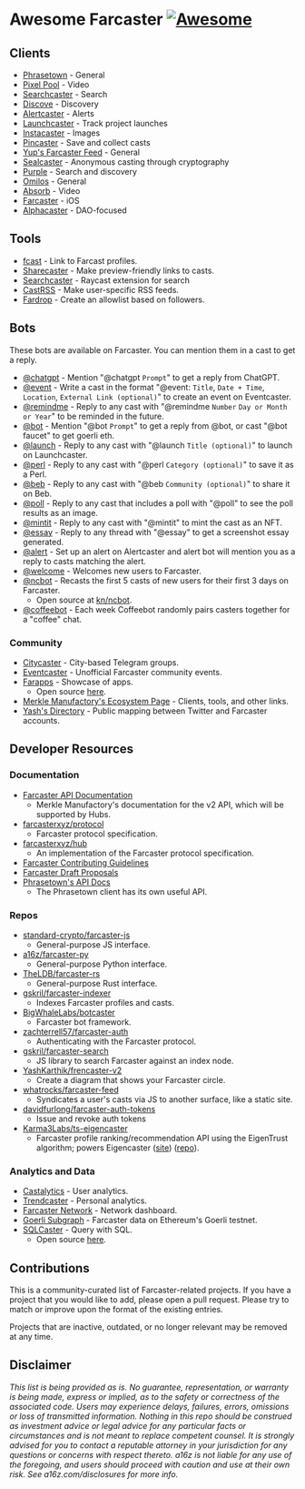 # Awesome Farcaster [![Awesome](https://awesome.re/badge.svg)](https://awesome.re)

## Clients

- [Phrasetown](https://phrasetown.com/) - General
- [Pixel Pool](https://www.pixelpool.xyz) - Video
- [Searchcaster](https://searchcaster.xyz/) - Search
- [Discove](https://discove.xyz) - Discovery
- [Alertcaster](https://alertcaster.xyz) - Alerts
- [Launchcaster](https://launchcaster.xyz) - Track project launches
- [Instacaster](https://instacaster.xyz) - Images
- [Pincaster](https://pincaster.xyz) - Save and collect casts
- [Yup's Farcaster Feed](https://app.yup.io/feed/farcaster) - General
- [Sealcaster](https://sealcaster.xyz) - Anonymous casting through cryptography
- [Purple](https://getpurple.xyz) - Search and discovery
- [Omilos](https://omilos.xyz) - General
- [Absorb](https://www.getabsorb.com) - Video
- [Farcaster](https://apps.apple.com/us/app/farcaster/id1600555445) - iOS
- [Alphacaster](https://alphacaster.xyz) - DAO-focused

## Tools

- [fcast](https://fcast.me) - Link to Farcast profiles.
- [Sharecaster](https://sharecaster.xyz/) - Make preview-friendly links to casts.
- [Searchcaster](https://raycast.com/gregskril/searchcaster) - Raycast extension for search
- [CastRSS](https://castrss.xyz) - Make user-specific RSS feeds.
- [Fardrop](https://fardrop.xyz) - Create an allowlist based on followers.

## Bots

These bots are available on Farcaster. You can mention them in a cast to get a reply.

- [@chatgpt](https://fcast.me/chatgpt) - Mention "@chatgpt `Prompt`" to get a reply from ChatGPT.
- [@event](https://fcast.me/event) - Write a cast in the format "@event: `Title`, `Date + Time`, `Location`, `External Link (optional)`" to create an event on Eventcaster.
- [@remindme](https://fcast.me/remindme) - Reply to any cast with "@remindme `Number` `Day or Month or Year`" to be reminded in the future.
- [@bot](https://fcast.me/bot) - Mention "@bot `Prompt`" to get a reply from @bot, or cast "@bot faucet" to get goerli eth.
- [@launch](https://fcast.me/launch) - Reply to any cast with "@launch `Title (optional)`" to launch on Launchcaster.
- [@perl](https://fcast.me/perl) - Reply to any cast with "@perl `Category (optional)`" to save it as a Perl.
- [@beb](https://fcast.me/beb) - Reply to any cast with "@beb `Community (optional)`" to share it on Beb.
- [@poll](https://fcast.me/poll) - Reply to any cast that includes a poll with "@poll" to see the poll results as an image.
- [@mintit](https://fcast.me/mintit) - Reply to any cast with "@mintit" to mint the cast as an NFT.
- [@essay](https://fcast.me/essay) - Reply to any thread with "@essay" to get a screenshot essay generated.
- [@alert](https://fcast.me/alert) - Set up an alert on Alertcaster and alert bot will mention you as a reply to casts matching the alert.
- [@welcome](https://fcast.me/welcome) - Welcomes new users to Farcaster.
- [@ncbot](https://fcast.me/ncbot) - Recasts the first 5 casts of new users for their first 3 days on Farcaster.
  - Open source at [kn/ncbot](https://github.com/kn/ncbot).
- [@coffeebot](https://fcast.me/coffeebot) - Each week Coffeebot randomly pairs casters together for a "coffee" chat.

### Community

- [Citycaster](https://citycaster.xyz) - City-based Telegram groups.
- [Eventcaster](https://eventcaster.xyz) - Unofficial Farcaster community events.
- [Farapps](https://farapps.farcase.xyz) - Showcase of apps.
  - Open source [here](https://github.com/farcase/farapps).
- [Merkle Manufactory's Ecosystem Page](https://www.farcaster.xyz/ecosystem) - Clients, tools, and other links.
- [Yash's Directory](https://directory.yashkarthik.xyz/) - Public mapping between Twitter and Farcaster accounts.

## Developer Resources

### Documentation

- [Farcaster API Documentation](https://api.farcaster.xyz/docs)
  - Merkle Manufactory's documentation for the v2 API, which will be supported by Hubs.
- [farcasterxyz/protocol](https://github.com/farcasterxyz/protocol)
  - Farcaster protocol specification.
- [farcasterxyz/hub](https://github.com/farcasterxyz/hub)
  - An implementation of the Farcaster protocol specification.
- [Farcaster Contributing Guidelines](https://github.com/farcasterxyz/hub/blob/main/CONTRIBUTING.md)
- [Farcaster Draft Proposals](https://hackmd.io/@farcasterxyz)
- [Phrasetown's API Docs](https://productive-feet-714.notion.site/Phrasetown-API-Docs-80d46ed343c6453382e46fb58214263a)
  - The Phrasetown client has its own useful API.

### Repos

- [standard-crypto/farcaster-js](https://github.com/standard-crypto/farcaster-js)
  - General-purpose JS interface.
- [a16z/farcaster-py](https://github.com/a16z/farcaster-py)
  - General-purpose Python interface.
- [TheLDB/farcaster-rs](https://github.com/TheLDB/farcaster-rs)
  - General-purpose Rust interface.
- [gskril/farcaster-indexer](https://github.com/gskril/farcaster-indexer)
  - Indexes Farcaster profiles and casts.
- [BigWhaleLabs/botcaster](https://github.com/BigWhaleLabs/botcaster/)
  - Farcaster bot framework.
- [zachterrell57/farcaster-auth](https://github.com/zachterrell57/farcaster-auth)
  - Authenticating with the Farcaster protocol.
- [gskril/farcaster-search](https://github.com/gskril/farcaster-search)
  - JS library to search Farcaster against an index node.
- [YashKarthik/frencaster-v2](https://github.com/YashKarthik/frencaster-v2)
  - Create a diagram that shows your Farcaster circle.
- [whatrocks/farcaster-feed](https://github.com/whatrocks/farcaster-feed)
  - Syndicates a user's casts via JS to another surface, like a static site.
- [davidfurlong/farcaster-auth-tokens](https://github.com/davidfurlong/farcaster-auth-tokens)
  - Issue and revoke auth tokens
- [Karma3Labs/ts-eigencaster](https://github.com/Karma3Labs/ts-eigencaster)
  - Farcaster profile ranking/recommendation API using the EigenTrust algorithm; powers Eigencaster ([site](https://eigencaster.k3l.io/)) ([repo](https://github.com/Karma3Labs/eigencaster)).

### Analytics and Data

- [Castalytics](https://castalytics.farcase.xyz) - User analytics.
- [Trendcaster](https://www.trendcaster.xyz) - Personal analytics.
- [Farcaster Network](https://farcaster.network) - Network dashboard.
- [Goerli Subgraph](https://thegraph.com/hosted-service/subgraph/0xsarvesh/farcaster-goerli) - Farcaster data on Ethereum's Goerli testnet.
- [SQLCaster](https://sqlcaster.xyz) - Query with SQL.
  - Open source [here](https://github.com/shrimalmadhur/trendcaster).

## Contributions

This is a community-curated list of Farcaster-related projects. If you have a project that you would like to add, please open a pull request. Please try to match or improve upon the format of the existing entries.

Projects that are inactive, outdated, or no longer relevant may be removed at any time.

## Disclaimer

_This list is being provided as is. No guarantee, representation, or warranty is being made, express or implied, as to the safety or correctness of the associated code. Users may experience delays, failures, errors, omissions or loss of transmitted information. Nothing in this repo should be construed as investment advice or legal advice for any particular facts or circumstances and is not meant to replace competent counsel. It is strongly advised for you to contact a reputable attorney in your jurisdiction for any questions or concerns with respect thereto. a16z is not liable for any use of the foregoing, and users should proceed with caution and use at their own risk. See a16z.com/disclosures for more info._
